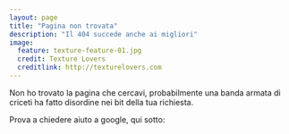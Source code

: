 ```yaml
---
layout: page
title: "Pagina non trovata"
description: "Il 404 succede anche ai migliori"
image:
  feature: texture-feature-01.jpg
  credit: Texture Lovers
  creditlink: http://texturelovers.com
---
```


Non ho trovato la pagina che cercavi, probabilmente una banda armata di criceti
ha fatto disordine nei bit della tua richiesta.

Prova a chiedere aiuto a google, qui sotto:

<script type="text/javascript">
  var GOOG_FIXURL_LANG = 'it';
  var GOOG_FIXURL_SITE = '{{ site.url }}'
</script>
<script type="text/javascript"
  src="http://linkhelp.clients.google.com/tbproxy/lh/wm/fixurl.js">
</script>
